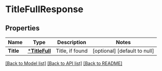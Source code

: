 # TitleFullResponse

## Properties
Name | Type | Description | Notes
------------ | ------------- | ------------- | -------------
**Title** | [***TitleFull**](TitleFull.md) | Title, if found | [optional] [default to null]

[[Back to Model list]](../README.md#documentation-for-models) [[Back to API list]](../README.md#documentation-for-api-endpoints) [[Back to README]](../README.md)


